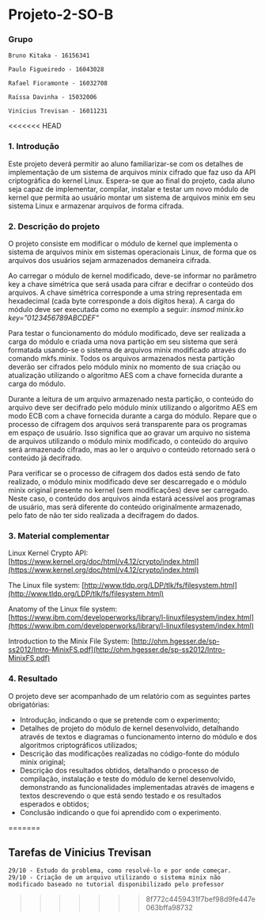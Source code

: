 # Projeto-2-SO-B

### Grupo
~~~
Bruno Kitaka - 16156341

Paulo Figueiredo - 16043028

Rafael Fioramonte - 16032708

Raíssa Davinha - 15032006

Vinícius Trevisan - 16011231
~~~

<<<<<<< HEAD
### 1. Introdução
Este projeto deverá permitir ao aluno familiarizar-se com os detalhes de implementação de um sistema de arquivos minix cifrado que faz uso da API criptográfica do kernel Linux. Espera-se que ao final do projeto, cada aluno seja capaz de implementar, compilar, instalar e testar um novo módulo de kernel que permita ao usuário montar um sistema de arquivos minix em seu sistema Linux e armazenar arquivos de forma cifrada.

### 2. Descrição do projeto
O projeto consiste em modificar o módulo de kernel que implementa o sistema de arquivos minix em sistemas operacionais Linux, de forma que os arquivos dos usuários sejam armazenados demaneira cifrada. 

Ao carregar o módulo de kernel modificado, deve-se informar no parâmetro key a chave simétrica que será usada para cifrar e decifrar o conteúdo dos arquivos. A chave simétrica corresponde a uma string representada em hexadecimal (cada byte corresponde a dois dígitos hexa). A carga do módulo deve ser executada como no exemplo a seguir:
*insmod minix.ko key=”0123456789ABCDEF”*

Para testar o funcionamento do módulo modificado, deve ser realizada a carga do módulo e criada uma nova partição em seu sistema que será formatada usando-se o sistema de arquivos minix modificado através do comando mkfs.minix. Todos os arquivos armazenados nesta partição deverão ser cifrados pelo módulo minix no momento de sua criação ou atualização utilizando o algoritmo AES com a chave fornecida durante a carga do módulo.

Durante a leitura de um arquivo armazenado nesta partição, o conteúdo do arquivo deve ser decifrado pelo módulo minix utilizando o algoritmo AES em modo ECB com a chave fornecida durante a carga do módulo. Repare que o processo de cifragem dos arquivos será transparente para os programas em espaço de usuário. Isso significa que ao gravar um arquivo no sistema de arquivos utilizando o módulo minix modificado, o conteúdo do arquivo será armazenado cifrado, mas ao ler o arquivo o conteúdo retornado será o conteúdo já decifrado. 

Para verificar se o processo de cifragem dos dados está sendo de fato realizado, o módulo minix modificado deve ser descarregado e o módulo minix original presente no kernel (sem modificações) deve ser carregado. Neste caso, o conteúdo dos arquivos ainda estará acessível aos programas de usuário, mas será diferente do conteúdo originalmente armazenado, pelo fato de não ter sido realizada a decifragem do dados.

### 3. Material complementar
Linux Kernel Crypto API: [https://www.kernel.org/doc/html/v4.12/crypto/index.html](https://www.kernel.org/doc/html/v4.12/crypto/index.html)

The Linux file system: [http://www.tldp.org/LDP/tlk/fs/filesystem.html](http://www.tldp.org/LDP/tlk/fs/filesystem.html)

Anatomy of the Linux file system: [https://www.ibm.com/developerworks/library/l-linuxfilesystem/index.html](https://www.ibm.com/developerworks/library/l-linuxfilesystem/index.html)

Introduction to the Minix File System: [http://ohm.hgesser.de/sp-ss2012/Intro-MinixFS.pdf](http://ohm.hgesser.de/sp-ss2012/Intro-MinixFS.pdf)

### 4. Resultado
O projeto deve ser acompanhado de um relatório com as seguintes partes obrigatórias:
- Introdução, indicando o que se pretende com o experimento;
- Detalhes de projeto do módulo de kernel desenvolvido, detalhando através de textos e diagramas o funcionamento interno do módulo e dos algoritmos criptográficos utilizados;
- Descrição das modificações realizadas no código-fonte do módulo minix original;
- Descrição dos resultados obtidos, detalhando o processo de compilação, instalação e teste do módulo de kernel desenvolvido, demonstrando as funcionalidades implementadas através de imagens e textos descrevendo o que está sendo testado e os resultados esperados e obtidos;
- Conclusão indicando o que foi aprendido com o experimento.

=======
## Tarefas de Vinicius Trevisan
~~~
29/10 - Estudo do problema, como resolvê-lo e por onde começar.
29/10 - Criação de um arquivo utilizando o sistema minix não modificado baseado no tutorial disponibilizado pelo professor
~~~
>>>>>>> 8f772c4459431f7bef98d9fe447e063bffa98732
